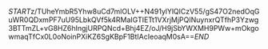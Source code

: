 $START$z/TUheYmbR5Yhw8uCd7mlOLV++N491ylYlQlCzV55/gS47O2nedOqGuWR0QDxmPF7uU95LbkQVf5k4RMaIGTIETt1VXrjMjPQINuynxrQTfhP3Yzwg3BTTmZL+vG8HZ6hIngjURPQNcd+Bhj4EZ/oJ/H9jSbYWXMH9PWw+mOkgowmaqTfCx0L0oNoinPXiKZ6SgKBpF1BtIAcIeoaqM0sA==$END$